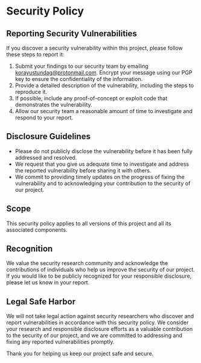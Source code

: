 # Security Policy

## Reporting Security Vulnerabilities

If you discover a security vulnerability within this project, please follow these steps to report it:

1. Submit your findings to our security team by emailing [korayustundag@protonmail.com](mailto:korayustundag@protonmail.com). Encrypt your message using our PGP key to ensure the confidentiality of the information.
2. Provide a detailed description of the vulnerability, including the steps to reproduce it.
3. If possible, include any proof-of-concept or exploit code that demonstrates the vulnerability.
4. Allow our security team a reasonable amount of time to investigate and respond to your report.

## Disclosure Guidelines

- Please do not publicly disclose the vulnerability before it has been fully addressed and resolved.
- We request that you give us adequate time to investigate and address the reported vulnerability before sharing it with others.
- We commit to providing timely updates on the progress of fixing the vulnerability and to acknowledging your contribution to the security of our project.

## Scope

This security policy applies to all versions of this project and all its associated components.

## Recognition

We value the security research community and acknowledge the contributions of individuals who help us improve the security of our project. If you would like to be publicly recognized for your responsible disclosure, please let us know in your report.

## Legal Safe Harbor

We will not take legal action against security researchers who discover and report vulnerabilities in accordance with this security policy. We consider your research and responsible disclosure efforts as a valuable contribution to the security of our project, and we are committed to addressing and fixing any reported vulnerabilities promptly.

Thank you for helping us keep our project safe and secure.
